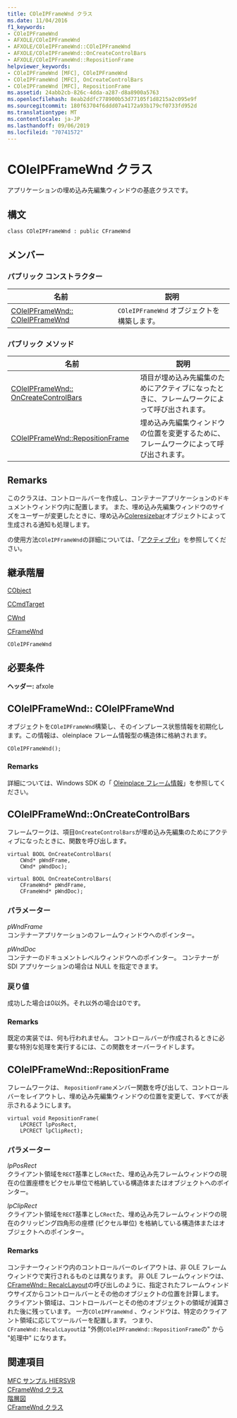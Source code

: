 ```yaml
---
title: COleIPFrameWnd クラス
ms.date: 11/04/2016
f1_keywords:
- COleIPFrameWnd
- AFXOLE/COleIPFrameWnd
- AFXOLE/COleIPFrameWnd::COleIPFrameWnd
- AFXOLE/COleIPFrameWnd::OnCreateControlBars
- AFXOLE/COleIPFrameWnd::RepositionFrame
helpviewer_keywords:
- COleIPFrameWnd [MFC], COleIPFrameWnd
- COleIPFrameWnd [MFC], OnCreateControlBars
- COleIPFrameWnd [MFC], RepositionFrame
ms.assetid: 24abb2cb-826c-4dda-a287-d8a8900a5763
ms.openlocfilehash: 8eab2ddfc778900b53d77105f1d8215a2c095e9f
ms.sourcegitcommit: 180f63704f6ddd07a4172a93b179cf0733fd952d
ms.translationtype: MT
ms.contentlocale: ja-JP
ms.lasthandoff: 09/06/2019
ms.locfileid: "70741572"
---
```

# <a name="coleipframewnd-class"></a>COleIPFrameWnd クラス

アプリケーションの埋め込み先編集ウィンドウの基底クラスです。

## <a name="syntax"></a>構文

```
class COleIPFrameWnd : public CFrameWnd
```

## <a name="members"></a>メンバー

### <a name="public-constructors"></a>パブリック コンストラクター

|名前|説明|
|----------|-----------------|
|[COleIPFrameWnd:: COleIPFrameWnd](#coleipframewnd)|`COleIPFrameWnd` オブジェクトを構築します。|

### <a name="public-methods"></a>パブリック メソッド

|名前|説明|
|----------|-----------------|
|[COleIPFrameWnd:: OnCreateControlBars](#oncreatecontrolbars)|項目が埋め込み先編集のためにアクティブになったときに、フレームワークによって呼び出されます。|
|[COleIPFrameWnd::RepositionFrame](#repositionframe)|埋め込み先編集ウィンドウの位置を変更するために、フレームワークによって呼び出されます。|

## <a name="remarks"></a>Remarks

このクラスは、コントロールバーを作成し、コンテナーアプリケーションのドキュメントウィンドウ内に配置します。 また、埋め込み先編集ウィンドウのサイズをユーザーが変更したときに、埋め込み[Coleresizebar](../../mfc/reference/coleresizebar-class.md)オブジェクトによって生成される通知も処理します。

の使用方法`COleIPFrameWnd`の詳細については、「[アクティブ化](../../mfc/activation-cpp.md)」を参照してください。

## <a name="inheritance-hierarchy"></a>継承階層

[CObject](../../mfc/reference/cobject-class.md)

[CCmdTarget](../../mfc/reference/ccmdtarget-class.md)

[CWnd](../../mfc/reference/cwnd-class.md)

[CFrameWnd](../../mfc/reference/cframewnd-class.md)

`COleIPFrameWnd`

## <a name="requirements"></a>必要条件

**ヘッダー:** afxole

##  <a name="coleipframewnd"></a>COleIPFrameWnd:: COleIPFrameWnd

オブジェクトを`COleIPFrameWnd`構築し、そのインプレース状態情報を初期化します。この情報は、oleinplace フレーム情報型の構造体に格納されます。

```
COleIPFrameWnd();
```

### <a name="remarks"></a>Remarks

詳細については、Windows SDK の「 [Oleinplace フレーム情報](/windows/win32/api/oleidl/ns-oleidl-oleinplaceframeinfo)」を参照してください。

##  <a name="oncreatecontrolbars"></a>  COleIPFrameWnd::OnCreateControlBars

フレームワークは、項目`OnCreateControlBars`が埋め込み先編集のためにアクティブになったときに、関数を呼び出します。

```
virtual BOOL OnCreateControlBars(
    CWnd* pWndFrame,
    CWnd* pWndDoc);

virtual BOOL OnCreateControlBars(
    CFrameWnd* pWndFrame,
    CFrameWnd* pWndDoc);
```

### <a name="parameters"></a>パラメーター

*pWndFrame*<br/>
コンテナーアプリケーションのフレームウィンドウへのポインター。

*pWndDoc*<br/>
コンテナーのドキュメントレベルウィンドウへのポインター。 コンテナーが SDI アプリケーションの場合は NULL を指定できます。

### <a name="return-value"></a>戻り値

成功した場合は0以外。それ以外の場合は0です。

### <a name="remarks"></a>Remarks

既定の実装では、何も行われません。 コントロールバーが作成されるときに必要な特別な処理を実行するには、この関数をオーバーライドします。

##  <a name="repositionframe"></a>  COleIPFrameWnd::RepositionFrame

フレームワークは、 `RepositionFrame`メンバー関数を呼び出して、コントロールバーをレイアウトし、埋め込み先編集ウィンドウの位置を変更して、すべてが表示されるようにします。

```
virtual void RepositionFrame(
    LPCRECT lpPosRect,
    LPCRECT lpClipRect);
```

### <a name="parameters"></a>パラメーター

*lpPosRect*<br/>
クライアント領域を`RECT`基準とし`CRect`た、埋め込み先フレームウィンドウの現在の位置座標をピクセル単位で格納している構造体またはオブジェクトへのポインター。

*lpClipRect*<br/>
クライアント領域を`RECT`基準とし`CRect`た、埋め込み先フレームウィンドウの現在のクリッピング四角形の座標 (ピクセル単位) を格納している構造体またはオブジェクトへのポインター。

### <a name="remarks"></a>Remarks

コンテナーウィンドウ内のコントロールバーのレイアウトは、非 OLE フレームウィンドウで実行されるものとは異なります。 非 OLE フレームウィンドウは、 [CFrameWnd:: RecalcLayout](../../mfc/reference/cframewnd-class.md#recalclayout)の呼び出しのように、指定されたフレームウィンドウサイズからコントロールバーとその他のオブジェクトの位置を計算します。 クライアント領域は、コントロールバーとその他のオブジェクトの領域が減算された後に残っています。 一方`COleIPFrameWnd` 、ウィンドウは、特定のクライアント領域に応じてツールバーを配置します。 つまり、 `CFrameWnd::RecalcLayout`は "外側`COleIPFrameWnd::RepositionFrame`の" から "処理中" になります。

## <a name="see-also"></a>関連項目

[MFC サンプル HIERSVR](../../overview/visual-cpp-samples.md)<br/>
[CFrameWnd クラス](../../mfc/reference/cframewnd-class.md)<br/>
[階層図](../../mfc/hierarchy-chart.md)<br/>
[CFrameWnd クラス](../../mfc/reference/cframewnd-class.md)
